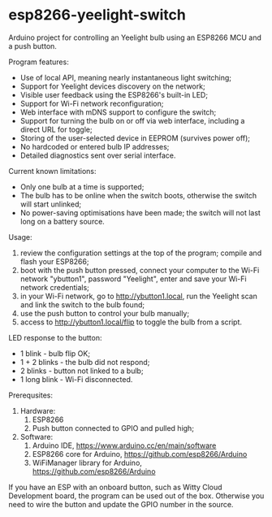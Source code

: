 # esp8266-yeelight-switch
Arduino project for controlling an Yeelight bulb using an ESP8266 MCU and a push button.

Program features:
* Use of local API, meaning nearly instantaneous light switching;
* Support for Yeelight devices discovery on the network;
* Visible user feedback using the ESP8266's built-in LED;
* Support for Wi-Fi network reconfiguration;
* Web interface with mDNS support to configure the switch;
* Support for turning the bulb on or off via web interface, including a direct URL for toggle;
* Storing of the user-selected device in EEPROM (survives power off);
* No hardcoded or entered bulb IP addresses;
* Detailed diagnostics sent over serial interface.

Current known limitations:
* Only one bulb at a time is supported;
* The bulb has to be online when the switch boots, otherwise the switch will start unlinked;
* No power-saving optimisations have been made; the switch will not last long on a battery source.

Usage:
 1. review the configuration settings at the top of the program; compile and flash your ESP8266;
 1. boot with the push button pressed, connect your computer to the Wi-Fi network "ybutton1", password "Yeelight", enter and save your Wi-Fi network credentials;
 1. in your Wi-Fi network, go to http://ybutton1.local, run the Yeelight scan and link the switch to the bulb found;
 1. use the push button to control your bulb manually;
 1. access to http://ybutton1.local/flip to toggle the bulb from a script.
 
 LED response to the button:
 * 1 blink  - bulb flip OK;
 * 1 + 2 blinks - the bulb did not respond;
 * 2 blinks - button not linked to a bulb;
 * 1 long blink - Wi-Fi disconnected.
 
 Prerequsites:
 1. Hardware:
    1. ESP8266
    1. Push button connected to GPIO and pulled high;
 1. Software:
    1. Arduino IDE, https://www.arduino.cc/en/main/software
    1. ESP8266 core for Arduino, https://github.com/esp8266/Arduino
    1. WiFiManager library for Arduino, https://github.com/esp8266/Arduino
 
 If you have an ESP with an onboard button, such as Witty Cloud Development board, the program can be used out of the box. Otherwise you need to wire the button and update the GPIO number in the source.
